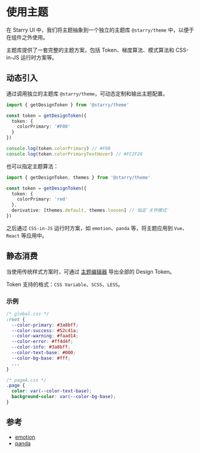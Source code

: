 # 使用主题

在 Starry UI 中，我们将主题抽象到一个独立的主题库 `@starry/theme` 中，以便于在组件之外使用。

主题库提供了一套完整的主题方案，包括 Token、梯度算法、模式算法和 CSS-in-JS 运行时方案等。

## 动态引入

通过调用独立的主题库 `@starry/theme`，可动态定制和输出主题配置。

```ts
import { getDesignToken } from '@starry/theme'

const token = getDesignToken({
  token: {
    colorPrimary: '#F00'
  }
})

console.log(token.colorPrimary) // #F00
console.log(token.colorPrimaryTextHover) // #FC2F28
```

也可以指定主题算法：

```ts
import { getDesignToken, themes } from '@starry/theme'

const token = getDesignToken({
  token: {
    colorPrimary: 'red'
  },
  derivative: [themes.default, themes.loosen] // 指定`关怀模式`
})
```

之后通过 `CSS-in-JS` 运行时方案，如 `emotion`、`panda` 等，将主题应用到 `Vue`、`React` 等应用中。

## 静态消费

当使用传统样式方案时，可通过 [主题编辑器](../theme-editor.md) 导出全部的 Design Token。

Token 支持的格式：`CSS Variable`、`SCSS`、`LESS`。

### 示例

```css
/* global.css */
:root {
  --color-primary: #3a8bff;
  --color-success: #52c41a;
  --color-warning: #faad14;
  --color-error: #ff4d4f;
  --color-info: #3a8bff;
  --color-text-base: #000;
  --color-bg-base: #fff;
  ...
}

/* pageA.css */
.page {
  color: var(--color-text-base);
  background-color: var(--color-bg-base);
}
```

## 参考

- [emotion](https://emotion.sh/)
- [panda](https://panda-css.com/)
